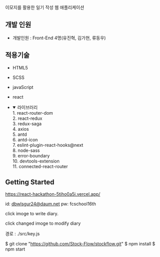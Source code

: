 이모지를 활용한 일기 작성 웹 애플리케이션

## **개발 인원**
- 개발인원 : Front-End 4명(유진혁, 김가현, 류동우)

## 적용기술
- HTML5
- SCSS
- javaScript
- react

- <details open>
  <summary>라이브러리</summary>
  1. react-router-dom<br>
  2. react-redux<br>
  3. redux-saga<br>
  4. axios<br>
  5. antd<br>
  6. antd-icon<br>
  7. eslint-plugin-react-hooks@next<br>
  8. node-sass<br>
  9. error-boundary<br>
  10. devtools-extension<br>
  11. connected-react-router<br>
  </details>

## **Getting Started**
https://react-hackathon-5tiho0a5i.vercel.app/ 

id: dbwlsgur24@daum.net pw: fcschool16th

click imoge to write diary.

click changed imoge to  modify diary

경로 : ./src/key.js

$ git clone "https://github.com/Stock-Flow/stockflow.git"
$ npm install
\$ npm start

